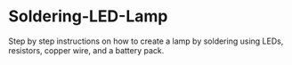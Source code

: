# Soldering-LED-Lamp
Step by step instructions on how to create a lamp by soldering using LEDs, resistors, copper wire, and a battery pack.

